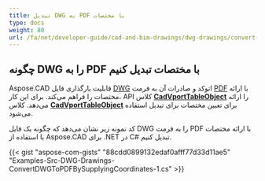 ```yaml
---
title: تبدیل DWG به PDF با مختصات
type: docs
weight: 80
url: /fa/net/developer-guide/cad-and-bim-drawings/dwg-drawings/convert-dwg-to-dwf-with-coordinatesconvert-dwg-to-pdf-with-coordinates/
---
```



## **چگونه DWG را به PDF با مختصات تبدیل کنیم**

Aspose.CAD قابلیت بارگذاری فایل [DWG](https://docs.fileformat.com/cad/dwg/)  اتوکد و صادرات آن به فرمت [PDF](https://docs.fileformat.com/pdf/) با ارائه مختصات را فراهم می‌کند. برای این کار، API کلاس [**CadVportTableObject**](https://reference.aspose.com/cad/net/aspose.cad.fileformats.cad.cadtables/cadvporttableobject) را ارائه می‌دهد. کلاس [**CadVportTableObject**](https://reference.aspose.com/cad/net/aspose.cad.fileformats.cad.cadtables/cadvporttableobject) برای تعیین مختصات برای تبدیل استفاده می‌شود.

کد نمونه زیر نشان می‌دهد که چگونه یک فایل DWG را به فرمت PDF با ارائه مختصات با استفاده از Aspose.CAD برای .NET در C# تبدیل کنیم.

{{< gist "aspose-com-gists" "88cdd0899132edaf0afff77d33d11ae5" "Examples-Src-DWG-Drawings-ConvertDWGToPDFBySupplyingCoordinates-1.cs" >}}
